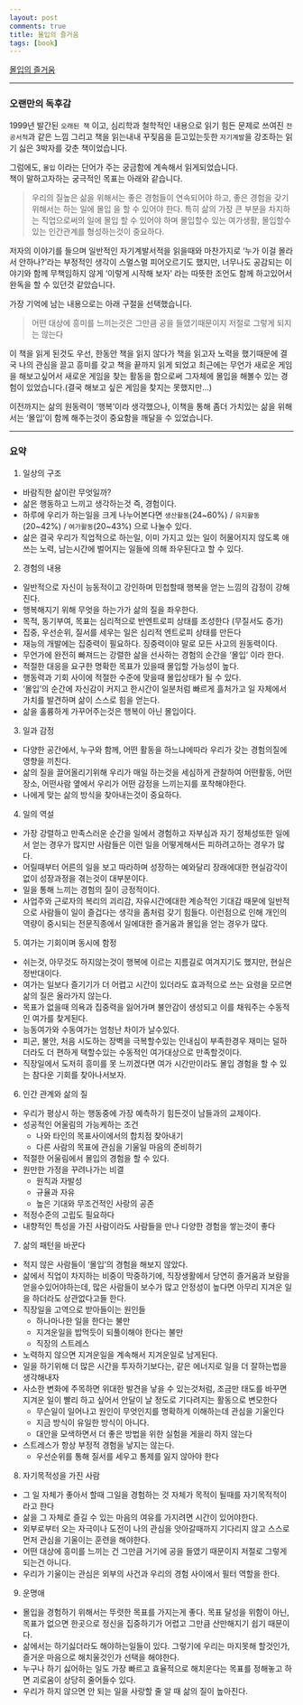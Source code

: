 ```yaml
---
layout: post
comments: true
title: 몰입의 즐거움
tags: [book]
---
```


[몰입의 즐거움](
https://search.shopping.naver.com/catalog/30297374614?query=%EB%AA%B0%EC%9E%85%EC%9D%98%20%EC%A6%90%EA%B1%B0%EC%9B%80&NaPm=ct%3Dkxynu5iw%7Cci%3D94b223664cf71bd3ef5140a4c83d8c2a233e615c%7Ctr%3Dslsl%7Csn%3D95694%7Chk%3D4f7501842b3f2bc426016c416b451c257ca83b78)

---

### 오랜만의 독후감

1999년 발간된 `오래된 책` 이고, 심리학과 철학적인 내용으로 읽기 힘든 문제로 쓰여진 `전공서적`과 같은 느낌 그리고 책을 읽는내내 꾸짖음을 듣고있는듯한 `자기계발`을 강조하는 읽기 싫은 3박자를 갖춘 책이었습니다.

그럼에도, `몰입` 이라는 단어가 주는 궁금함에 계속해서 읽게되었습니다.  
책이 말하고자하는 궁극적인 목표는 아래와 같습니다.

> 우리의 질높은 삶을 위해서는 좋은 경험들이 연속되어야 하고, 좋은 경험을 갖기위해서는 하는 일에 몰입 을 할 수 있어야 한다. 
특히 삶의 가장 큰 부분을 차지하는 직업으로써의 일에 몰입 할 수 있어야 하며 몰입할수 있는 여가생활, 몰입할수 있는 인간관계를 형성하는것이 중요하다.

저자의 이야기를 들으며 일반적인 자기계발서적을 읽을때와 마찬가지로 ‘누가 이걸 몰라서 안하나?’라는 부정적인 생각이 스멀스멀 피어오르기도 했지만, 너무나도 공감되는 이야기와 함께 무책임하지 않게 ‘이렇게 시작해 보자’ 라는 따뜻한 조언도 함께 하고있어서 완독을 할 수 있던것 같았습니다.

가장 기억에 남는 내용으로는 아래 구절을 선택했습니다.

> 어떤 대상에 흥미를 느끼는것은 그만큼 공을 들였기때문이지 저절로 그렇게 되지는 않는다

이 책을 읽게 된것도 우선, 한동안 책을 읽지 않다가 책을 읽고자 노력을 했기때문에 결국 나의 관심을 끌고 흥미를 갖고 책을 끝까지 읽게 되었고 최근에는 무언가 새로운 게임을 해보고싶어서 새로운 게임을 찾는 활동을 함으로써 그자체에 몰입을 해볼수 있는 경험이 있었습니다.(결국 해보고 싶은 게임을 찾지는 못했지만...)

이전까지는 삶의 원동력이 ‘행복’이라 생각했으나, 이책을 통해 좀더 가치있는 삶을 위해서는 ‘몰입’이 함께 해주는것이 중요함을 깨달을 수 있었습니다.

---

### 요약
1. 일상의 구조
- 바람직한 삶이란 무엇일까?
- 삶은 행동하고 느끼고 생각하는것 즉, 경험이다.
- 하루에 우리가 하는일을 크게 나누어본다면 `생산활동`(24~60%) / `유지활동`(20~42%) / `여가활동`(20~43%) 으로 나눌수 있다.
- 삶은 결국 우리가 직업적으로 하는일, 이미 가지고 있는 일이 허물어지지 않도록 애쓰는 노력, 남는시간에 벌어지는 일들에 의해 좌우된다고 할 수 있다.

2. 경험의 내용
- 일반적으로 자신이 능동적이고 강인하며 민첩할때 행복을 얻는 느낌의 감정이 강해진다.
- 행복해지기 위해 무엇을 하는가가 삶의 질을 좌우한다.
- 목적, 동기부여, 목표는 심리적으로 반엔트로피 상태를 조성한다 (무질서도 증가)
- 집중, 우선순위,  질서를 세우는 일은 심리적 엔트로피 상태를 만든다
- 재능의 개발에는 집중력이 필요하다. 징중력이야 말로 모든 사고의 원동력이다.
- 무언가에 완전히 빠져드는 강렬한 삶을 선사하는 경험의 순간을 ‘몰입’ 이라 한다.
- 적절한 대응을 요구한 명확한 목표가 있을때 몰입할 가능성이 높다.    
- 행동력과 기회 사이에 적절한 수준에 맞을때 몰입상태가 될 수 있다.
- ‘몰입’의 순간에 자신감이 커지고 한시간이 일분처럼 빠르게 흘처가고 일 자체에서 가치를 발견하며 삶이 스스로 힘을 얻는다.
- 삶을 훌륭하게 가꾸어주는것은 행복이 아닌 몰입이다.

3. 일과 감정
- 다양한 공간에서, 누구와 함께, 어떤 활동을 하느냐에따라 우리가 갖는 경험의질에 영향을 끼친다.
- 삶의 질을 끌어올리기위해 우리가 매일 하는것을 세심하게 관찰하여 어떤활동, 어떤장소, 어떤사람 옆에서 우리가 어떤 감정을 느끼는지를 포착해야한다.
- 나에게 맞는 삶의 방식을 찾아내는것이 중요하다.

4. 일의 역설
- 가장 강렬하고 만족스러운 순간을 일에서 경험하고 자부심과 자기 정체성또한 일에서 얻는 경우가 많지만 사람들은 이런 일을 어떻게해서든 피하려고하는 경우가 많다.
- 어릴때부터 어른의 일을 보고 따라하며 성장하는 예와달리 장래에대한 현실감각이 없이 성장과정을 겪는것이 대부분이다.
- 일을 통해 느끼는 경험의 질이 긍정적이다.
- 사업주와 근로자의 복리의 괴리감, 자유시간에대한 계승적인 기대감 때문에 일반적으로 사람들이 일이 즐겁다는 생각을 좀처럼 갖기 힘들다. 이런점으로 인해 개인의 역량이 중시되는 전문직종에서 일에대한 즐거움과 몰입을 얻는 경우가 많다.

5. 여가는 기회이며 동시에 함정
- 쉬는것, 아무것도 하지않는것이 행복에 이르는 지름길로 여겨지기도 했지만, 현실은 정반대이다.
- 여가는 일보다 즐기기가 더 어렵고 시간이 있더라도 효과적으로 쓰는 요령을 모르면 삶의 질은 올라가지 않는다.
- 목표가 없을때 의욕과 집중력을 잃어가며 불안감이 생성되고 이를 채워주는 수동적인 여가를 찾게된다.
- 능동여가와 수동여가는 엄청난 차이가 날수있다.
- 피곤, 불안, 처음 시도하는 장벽을 극복할수있는 인내심이 부족한경우 재미는 덜하더라도 더 편하게 택할수있는 수동적인 여가대상으로 만족할것이다.
- 직장일에서 도저히 흥미를 못 느끼겠다면 여가 시간만이라도 몰입 경험을 할 수 있는 참다운 기회를 찾아나서보자.

6. 인간 관계와 삶의 질
- 우리가 평상시 하는 행동중에 가장 예측하기 힘든것이 남들과의 교제이다.
- 성공적인 어울림의 가능케하는 조건
    - 나와 타인의 목표사이에서의 합치점 찾아내기
    - 다른 사람의 목표에 관심을 기울일 마음의 준비하기
- 적절한 어울림에서 몰입의 경험을 할 수 있다.
- 원만한 가정을 꾸려나가는 비결
    - 원칙과 자발성
    - 규율과 자유
    - 높은 기대와 무조건적인 사랑의 공존
- 적정수준의 고립도 필요하다
- 내향적인 특성을 가진 사람이라도 사람들을 만나 다양한 경험을 쌓는것이 좋다

7. 삶의 패턴을 바꾼다
- 적지 않은 사람들이 ‘몰입’의 경험을 해보지 않았다.
- 삶에서 직업이 차지하는 비중이 막중하기에, 직장생활에서 당연히 즐거움과 보람을 얻을수있어야하는데, 많은 사람들이 보수가 많고 안정성이 높다면 아무리 지겨운 일을 하더라도 상관없다고들 한다.
- 직장일을 고역으로 받아들이는 원인들
    - 하나마나한 일을 한다는 불만
    - 지겨운일을 밥먹듯이 되풀이해야 한다는 불만
    - 직장의 스트레스
- 노력하지 않으면 지겨운일을 계속해서 지겨운일로 남게된다.
- 일을 하기위해 더 많은 시간을 투자하기보다는, 같은 에너지로 일을 더 잘하는법을 생각해내자
- 사소한 변화에 주목하면 위대한 발견을 낳을 수 있는것처럼, 조금만 태도를 바꾸면 지겨운 일이 빨리 하고 싶어서 안달이 날 정도로 기다려지는 활동으로 변모한다
    - 무슨일이 일어나고 원인이 무엇인지를 명확하게 이해하는데 관심을 기울인다
    - 지금 방식이 유일한 방식이 아니다.
    - 대안을 모색하면서 더 좋은 방법을 위한 실험을 게을리 하지 않는다
- 스트레스가 항상 부정적 경험을 낳지는 않는다.
    - 우선순위를 통해 질서를 세우고 통제를 잃지 않아야 한다
    
8. 자기목적성을 가진 사람
- 그 일 자체가 좋아서 할때 그일을 경험하는 것 자체가 목적이 될때를 자기목적적이라고 한다
- 삶을 그 자체로 즐길 수 있는 마음의 여유를 가지려면 시간이 있어야한다.
- 외부로부터 오는 자극이나 도전이 나의 관심을 앗아갈때까지 기다리지 않고 스스로 먼저 관심을 기울이는 훈련을 해야한다.
- 어떤 대상에 흥미를 느끼는 건 그만큼 거기에 공을 들였기 때문이지 저절로 그렇게 되는건 아니다.
- 우리가 기울이는 관심은 외부의 사건과 우리의 경험 사이에서 필터 역할을 한다.

9. 운명애
- 몰입을 경험하기 위해서는 뚜렷한 목표를 가지는게 좋다. 목표 달성을 위함이 아닌, 목표가 없으면 한곳으로 정신을 집중하기가 어렵고 그만큼 산만해지기 쉽기 때문이다.
- 삶에서는 하기싫더라도 해야하는일들이 있다. 그렇기에 우리는 마지못해 할것인가, 즐거운 마음으로 해치울것인가 선택을 해야한다.
- 누구나 하기 싫어하는 일도 가장 빠르고 효율적으로 해치운다는 목표를 정해놓고 하면 괴로움이 상당히 줄어들수 있다.
- 우리가 하지 않으면 안 되는 일을 사랑할 줄 알 때 삶의 질이 높아진다.

